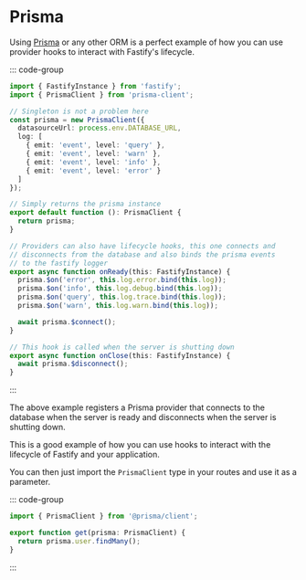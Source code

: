 # Prisma

Using [Prisma](https://www.prisma.io/) or any other ORM is a perfect example of
how you can use provider hooks to interact with Fastify's lifecycle.

::: code-group

```ts [src/providers/prisma.ts]
import { FastifyInstance } from 'fastify';
import { PrismaClient } from 'prisma-client';

// Singleton is not a problem here
const prisma = new PrismaClient({
  datasourceUrl: process.env.DATABASE_URL,
  log: [
    { emit: 'event', level: 'query' },
    { emit: 'event', level: 'warn' },
    { emit: 'event', level: 'info' },
    { emit: 'event', level: 'error' }
  ]
});

// Simply returns the prisma instance
export default function (): PrismaClient {
  return prisma;
}

// Providers can also have lifecycle hooks, this one connects and
// disconnects from the database and also binds the prisma events
// to the fastify logger
export async function onReady(this: FastifyInstance) {
  prisma.$on('error', this.log.error.bind(this.log));
  prisma.$on('info', this.log.debug.bind(this.log));
  prisma.$on('query', this.log.trace.bind(this.log));
  prisma.$on('warn', this.log.warn.bind(this.log));

  await prisma.$connect();
}

// This hook is called when the server is shutting down
export async function onClose(this: FastifyInstance) {
  await prisma.$disconnect();
}
```

:::

The above example registers a Prisma provider that connects to the database when
the server is ready and disconnects when the server is shutting down.

This is a good example of how you can use hooks to interact with the lifecycle
of Fastify and your application.

You can then just import the `PrismaClient` type in your routes and use it as a
parameter.

::: code-group

```ts [src/routes/index.ts]
import { PrismaClient } from '@prisma/client';

export function get(prisma: PrismaClient) {
  return prisma.user.findMany();
}
```

:::
